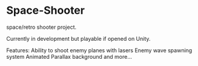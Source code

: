 # Space-Shooter
space/retro shooter project. 

Currently in development but playable if opened on Unity. 

Features:
 Ability to shoot enemy planes with lasers
 Enemy wave spawning system
 Animated Parallax background
and more...
